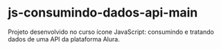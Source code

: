 # js-consumindo-dados-api-main
Projeto desenvolvido no curso ícone JavaScript: consumindo e tratando dados de uma API da plataforma Alura.

